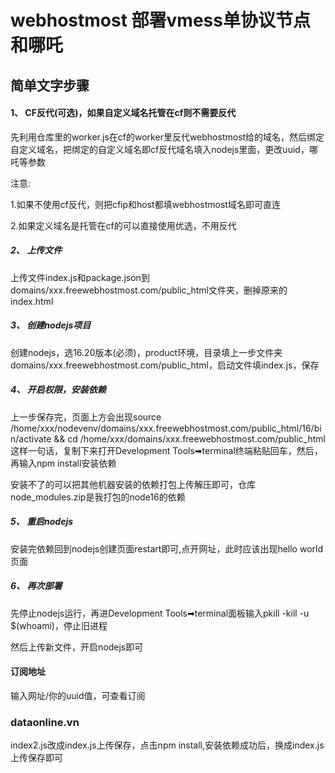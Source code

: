 # webhostmost 部署vmess单协议节点和哪吒

## 简单文字步骤

#### 1、 CF反代(可选)，如果自定义域名托管在cf则不需要反代

先利用仓库里的worker.js在cf的worker里反代webhostmost给的域名，然后绑定自定义域名，把绑定的自定义域名即cf反代域名填入nodejs里面，更改uuid，哪吒等参数

注意: 

1.如果不使用cf反代，则把cfip和host都填webhostmost域名即可直连

2.如果定义域名是托管在cf的可以直接使用优选，不用反代

##### 2、 上传文件

上传文件index.js和package.json到domains/xxx.freewebhostmost.com/public_html文件夹，删掉原来的index.html

##### 3、 创建nodejs项目

创建nodejs，选16.20版本(必须)，product环境，目录填上一步文件夹domains/xxx.freewebhostmost.com/public_html，启动文件填index.js，保存


##### 4、 开启权限，安装依赖

上一步保存完，页面上方会出现source /home/xxx/nodevenv/domains/xxx.freewebhostmost.com/public_html/16/bin/activate && cd /home/xxx/domains/xxx.freewebhostmost.com/public_html这样一句话，复制下来打开Development Tools➡terminal终端粘贴回车，然后，再输入npm install安装依赖

安装不了的可以把其他机器安装的依赖打包上传解压即可，仓库node_modules.zip是我打包的node16的依赖

##### 5、 重启nodejs

安装完依赖回到nodejs创建页面restart即可,点开网址，此时应该出现hello world 页面

##### 6、 再次部署

先停止nodejs运行，再进Development Tools➡terminal面板输入pkill -kill -u $(whoami)，停止旧进程

然后上传新文件，开启nodejs即可

####  订阅地址

输入网址/你的uuid值，可查看订阅


### dataonline.vn

index2.js改成index.js上传保存，点击npm install,安装依赖成功后，换成index.js上传保存即可
